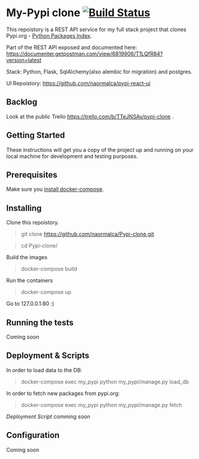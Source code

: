 My-Pypi clone [![Build Status](https://travis-ci.com/naormalca/Pypi-clone.svg?branch=master)](https://travis-ci.com/naormalca/Pypi-clone)
===
This repoistory is a REST API service for my full stack project that clones Pypi.org - [Python Packages Index](https://pypi.org/).

Part of the REST API exposed and documented here: https://documenter.getpostman.com/view/6819906/T1LQfR84?version=latest

Stack: Python, Flask, SqlAlchemy(also alembic for migration) and postgres.

UI Repoistory: https://github.com/naormalca/pypi-react-ui


Backlog
---
Look at the public Trello https://trello.com/b/TTeJNSAv/pypi-clone .

Getting Started
---
These instructions will get you a copy of the project up and running on your local machine for development and testing purposes.

Prerequisites
---
Make sure you [install docker-compose](https://docs.docker.com/compose/install/).

Installing
---
Clone this repoistory.
> git clone https://github.com/naormalca/Pypi-clone.git

> cd Pypi-clone/

Build the images
> docker-compose build

Run the containers

> docker-compose up

Go to 127.0.0.1:80 :)

Running the tests
---
Coming soon

Deployment & Scripts
---
In order to load data to the DB:
> docker-compose exec my_pypi python my_pypi/manage.py load_db

In order to fetch new packages from pypi.org:
> docker-compose exec my_pypi python my_pypi/manage.py fetch

*Deployment Script* comming soon

Configuration
---
Coming soon
